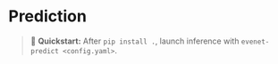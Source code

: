 # Prediction

> 🚀 **Quickstart:** After `pip install .`, launch inference with `evenet-predict <config.yaml>`.

